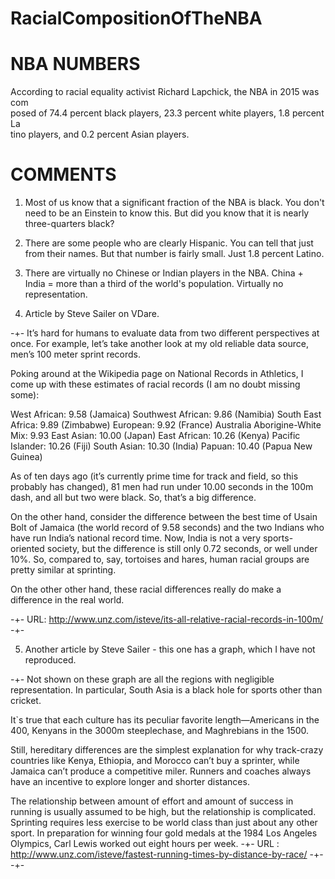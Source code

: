 # RacialCompositionOfTheNBA


NBA NUMBERS
===========

According to racial equality activist Richard Lapchick, the NBA in 2015 was com\
posed of 74.4 percent black players, 23.3 percent white players, 1.8 percent La\
tino players, and 0.2 percent Asian players.

COMMENTS
========

1. Most of us know that a significant fraction of the NBA is black. You don't need
to be an Einstein to know this. But did you know that it is nearly three-quarters
black?

2. There are some people who are clearly Hispanic. You can tell that just from their
names. But that number is fairly small. Just 1.8 percent Latino.

3. There are virtually no Chinese or Indian players in the NBA. China + India =
more than a third of the world's population. Virtually no representation.

4. Article by Steve Sailer on VDare.

-+-
It’s hard for humans to evaluate data from two different perspectives at once. For example, let’s take another look at my old reliable data source, men’s 100 meter sprint records.

Poking around at the Wikipedia page on National Records in Athletics, I come up with these estimates of racial records (I am no doubt missing some):

West African: 9.58 (Jamaica)
Southwest African: 9.86 (Namibia)
South East Africa: 9.89 (Zimbabwe)
European: 9.92 (France)
Australia Aborigine-White Mix: 9.93
East Asian: 10.00 (Japan)
East African: 10.26 (Kenya)
Pacific Islander: 10.26 (Fiji)
South Asian: 10.30 (India)
Papuan: 10.40 (Papua New Guinea)

As of ten days ago (it’s currently prime time for track and field, so this probably has changed), 81 men had run under 10.00 seconds in the 100m dash, and all but two were black. So, that’s a big difference.

On the other hand, consider the difference between the best time of Usain Bolt of Jamaica (the world record of 9.58 seconds) and the two Indians who have run India’s national record time. Now, India is not a very sports-oriented society, but the difference is still only 0.72 seconds, or well under 10%. So, compared to, say, tortoises and hares, human racial groups are pretty similar at sprinting.

On the other other hand, these racial differences really do make a difference in the real world. 

-+-
URL: http://www.unz.com/isteve/its-all-relative-racial-records-in-100m/
-+-

5. Another article by Steve Sailer - this one has a graph, which I have not reproduced.

-+-
Not shown on these graph are all the regions with negligible representation. In particular, South Asia is a black hole for sports other than cricket.

It`s true that each culture has its peculiar favorite length—Americans in the 400, Kenyans in the 3000m steeplechase, and Maghrebians in the 1500.

Still, hereditary differences are the simplest explanation for why track-crazy countries like Kenya, Ethiopia, and Morocco can’t buy a sprinter, while Jamaica can’t produce a competitive miler. Runners and coaches always have an incentive to explore longer and shorter distances.

The relationship between amount of effort and amount of success in running is usually assumed to be high, but the relationship is complicated. Sprinting requires less exercise to be world class than just about any other sport. In preparation for winning four gold medals at the 1984 Los Angeles Olympics, Carl Lewis worked out eight hours per week.
-+-
URL : http://www.unz.com/isteve/fastest-running-times-by-distance-by-race/
-+-
-+-
